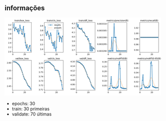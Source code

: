 ## informações

![Resultados](results.png)

- epochs: 30
- train: 30 primeiras
- validate: 70 últimas